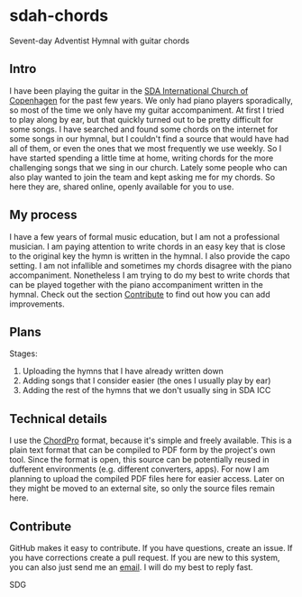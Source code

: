 # sdah-chords
Sevent-day Adventist Hymnal with guitar chords

## Intro
I have been playing the guitar in the [SDA International Church of Copenhagen](sdaicc.dk) for the past few years. We only had piano players sporadically, so most of the time we only have my guitar accompaniment. At first I tried to play along by ear, but that quickly turned out to be pretty difficult for some songs. I have searched and found some chords on the internet for some songs in our hymnal, but I couldn't find a source that would have had all of them, or even the ones that we most frequently we use weekly. So I have started spending a little time at home, writing chords for the more challenging songs that we sing in our church.
Lately some people who can also play wanted to join the team and kept asking me for my chords. So here they are, shared online, openly available for you to use.

## My process
I have a few years of formal music education, but I am not a professional musician. I am paying attention to write chords in an easy key that is close to the original key the hymn is written in the hymnal. I also provide the capo setting. I am not infallible and sometimes my chords disagree with the piano accompaniment. Nonetheless I am trying to do my best to write chords that can be played together with the piano accompaniment written in the hymnal. Check out the section [Contribute](#contribute) to find out how you can add improvements.

## Plans
Stages:
 1. Uploading the hymns that I have already written down
 2. Adding songs that I consider easier (the ones I usually play by ear)
 3. Adding the rest of the hymns that we don't usually sing in SDA ICC

## Technical details
I use the [ChordPro](https://www.chordpro.org) format, because it's simple and freely available. This is a plain text format that can be compiled to PDF form by the project's own tool. Since the format is open, this source can be potentially reused in dufferent environments (e.g. different converters, apps). For now I am planning to upload the compiled PDF files here for easier access. Later on they might be moved to an external site, so only the source files remain here.

## Contribute
GitHub makes it easy to contribute. If you have questions, create an issue. If you have corrections create a pull request. If you are new to this system, you can also just send me an [email](mailto:bence.makkos@gmail.com?subject=sdah-chords). I will do my best to reply fast.

SDG
